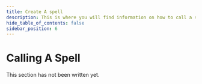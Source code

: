 ```yaml
---
title: Create A spell
description: This is where you will find information on how to call a spell.
hide_table_of_contents: false
sidebar_position: 6
---
```


# Calling A Spell

This section has not been written yet.
